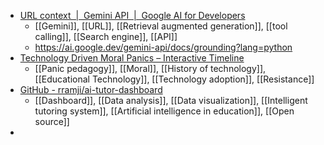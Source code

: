 - [URL context  |  Gemini API  |  Google AI for Developers](https://ai.google.dev/gemini-api/docs/url-context)
	- [[Gemini]], [[URL]], [[Retrieval augmented generation]], [[tool calling]], [[Search engine]], [[API]]
	- https://ai.google.dev/gemini-api/docs/grounding?lang=python
- [Technology Driven Moral Panics – Interactive Timeline](https://techlashed.org/)
	- [[Panic pedagogy]], [[Moral]], [[History of technology]], [[Educational Technology]], [[Technology adoption]], [[Resistance]]
- [GitHub - rramji/ai-tutor-dashboard](https://github.com/rramji/ai-tutor-dashboard)
	- [[Dashboard]], [[Data analysis]], [[Data visualization]], [[Intelligent tutoring system]], [[Artificial intelligence in education]], [[Open source]]
-